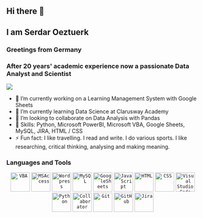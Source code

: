 ## Hi there 👋
## I am Serdar Oeztuerk
### Greetings from Germany
### After 20 years' academic experience now a passionate Data Analyst and Scientist
<!--
**oserdaro/oserdaro** is a ✨ _special_ ✨ repository because its `README.md` (this file) appears on your GitHub profile.

Here are some ideas to get you started:
-->
![](https://komarev.com/ghpvc/?username=oserdaro)
- 🔭 I’m currently working on a Learning Management System with Google Sheets
- 🌱 I’m currently learning Data Science at Clarusway Academy
- 👯 I’m looking to collaborate on Data Analysis with Pandas
- 💬 Skills: Python, Microsoft PowerBI, Microsoft VBA, Google Sheets, MySQL, JIRA, HTML / CSS
- ⚡ Fun fact: I like travelling. I read and write. I do various sports. I like researching, critical thinking, analysing and making meaning.

### Languages and Tools

<div align="center">
	<code><img width="50" src="https://github.com/oserdaro/oserdaro/assets/142231355/d7a7fa99-7bec-4683-8b3d-ab901856e383e" alt="VBA" title="VBA"/></code>
	<code><img width="50" src="https://github.com/oserdaro/oserdaro/assets/142231355/7f4687bc-b985-4350-bf9f-5b5aa5d5f094" alt="MSAccess" title="MSAccess"/></code>	
	<code><img width="50" src="https://user-images.githubusercontent.com/25181517/192158957-b1256181-356c-46a3-beb9-487af08a6266.png" alt="Wordpress" title="Wordpress"/></code>
	<code><img width="50" src="https://user-images.githubusercontent.com/25181517/183896128-ec99105a-ec1a-4d85-b08b-1aa1620b2046.png" alt="MySQL" title="MySQL"/></code>
	<code><img width="50" src="https://github.com/oserdaro/oserdaro/assets/142231355/85584b70-e27f-44c0-aaaf-be0b967cd65a" alt="GoogleSheets" title="GoogleSheets"/></code>	
	<code><img width="50" src="https://user-images.githubusercontent.com/25181517/117447155-6a868a00-af3d-11eb-9cfe-245df15c9f3f.png" alt="JavaScript" title="JavaScript"/></code>
	<code><img width="50" src="https://user-images.githubusercontent.com/25181517/192158954-f88b5814-d510-4564-b285-dff7d6400dad.png" alt="HTML" title="HTML"/></code>
	<code><img width="50" src="https://user-images.githubusercontent.com/25181517/183898674-75a4a1b1-f960-4ea9-abcb-637170a00a75.png" alt="CSS" title="CSS"/></code>
	<code><img width="50" src="https://user-images.githubusercontent.com/25181517/192108891-d86b6220-e232-423a-bf5f-90903e6887c3.png" alt="Visual Studio Code" title="Visual Studio Code"/></code>
	<code><img width="50" src="https://user-images.githubusercontent.com/25181517/183423507-c056a6f9-1ba8-4312-a350-19bcbc5a8697.png" alt="Python" title="Python"/></code>
	<code><img width="50" src="https://github.com/oserdaro/oserdaro/assets/142231355/83f7a5c6-cf65-48c4-b7cf-1957549197ee" alt="Collaborator" title="Collaborator"/></code>
	<code><img width="50" src="https://user-images.githubusercontent.com/25181517/192108372-f71d70ac-7ae6-4c0d-8395-51d8870c2ef0.png" alt="Git" title="Git"/></code>
	<code><img width="50" src="https://user-images.githubusercontent.com/25181517/192108374-8da61ba1-99ec-41d7-80b8-fb2f7c0a4948.png" alt="GitHub" title="GitHub"/></code>
	<code><img width="50" src="https://user-images.githubusercontent.com/25181517/183912952-83784e94-629d-4c34-a961-ae2ae795b662.png" alt="Jira" title="Jira"/></code>
</div>


